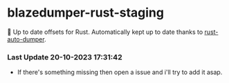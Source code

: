 # blazedumper-rust-staging

🚀 Up to date offsets for Rust. Automatically kept up to date thanks to [rust-auto-dumper](https://github.com/Akandesh/rust-auto-dumper).


### Last Update 20-10-2023 17:31:42
- If there's something missing then open a issue and i'll try to add it asap.
